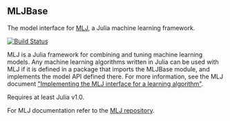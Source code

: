 ## MLJBase

The model interface for
[MLJ](https://github.com/alan-turing-institute/MLJ.jl), a Julia
machine learning framework.

[![Build Status](https://travis-ci.com/alan-turing-institute/MLJBase.jl.svg?branch=master)](https://travis-ci.com/alan-turing-institute/MLJBase.jl)

MLJ is a Julia framework for combining and tuning machine learning
models. Any machine learning algorithms written in Julia can be used
with MLJ if it is defined in a package that imports the MLJBase
module, and implements the model API defined there. For more
information, see the MLJ document ["Implementing the MLJ interface for
a learning
algorithm"](https://github.com/alan-turing-institute/MLJ.jl/blob/master/doc/adding_new_models.md).

Requires at least Julia v1.0.

For MLJ documentation refer to the
[MLJ repository](https://github.com/alan-turing-institute/MLJ.jl).

